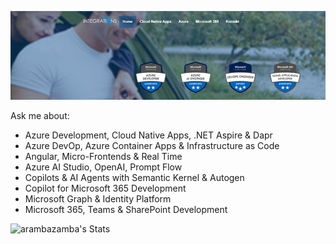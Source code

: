 [![header](_images/header.jpg)](https://www.integrations.at)

Ask me about: 

- Azure Development, Cloud Native Apps, .NET Aspire & Dapr
- Azure DevOp, Azure Container Apps & Infrastructure as Code
- Angular, Micro-Frontends & Real Time
- Azure AI Studio, OpenAI, Prompt Flow
- Copilots & AI Agents with Semantic Kernel & Autogen
- Copilot for Microsoft 365 Development
- Microsoft Graph & Identity Platform
- Microsoft 365, Teams & SharePoint Development

![arambazamba's Stats](https://github-readme-stats.vercel.app/api?username=alexander-kastil&theme=vue-dark&show_icons=true&hide_border=true&count_private=true)
